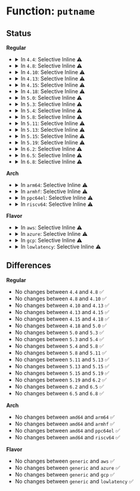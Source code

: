 # Function: <code>putname</code>

## Status
<b>Regular</b>
<ul>
<li>
<details>
<summary>In <code>4.4</code>: Selective Inline ⚠️</summary>

```c
void putname(struct filename *name);
```

**Collision:** Unique Global

**Inline:** Selective

**Transformation:** False

**Instances:**

```
In fs/namei.c (ffffffff8121bde0)
Location: fs/namei.c:244
Inline: True
Direct callers:
  - kernel/acct.c:SyS_acct
  - kernel/auditsc.c:__audit_free
  - kernel/auditsc.c:__audit_syscall_exit
  - kernel/bpf/inode.c:bpf_obj_pin_user
  - kernel/bpf/inode.c:bpf_obj_get_user
  - mm/swapfile.c:SyS_swapoff
  - mm/swapfile.c:SyS_swapon
  - fs/open.c:filp_open
  - fs/open.c:do_sys_open
  - fs/exec.c:open_exec
  - fs/exec.c:SyS_uselib
  - fs/namei.c:filename_parentat
  - fs/namei.c:filename_lookup
  - fs/namei.c:filename_mountpoint
  - fs/namei.c:filename_create
  - fs/namei.c:filename_create
  - fs/namei.c:do_rmdir
  - fs/namei.c:do_rmdir
  - fs/namei.c:do_unlinkat
  - fs/namei.c:do_unlinkat
  - fs/namei.c:kern_path_locked
  - fs/namei.c:kern_path_locked
  - fs/namei.c:do_file_open_root
  - fs/namei.c:SyS_symlink
  - fs/namei.c:SyS_renameat
  - fs/namei.c:SyS_renameat
  - fs/namei.c:SyS_renameat
  - fs/namei.c:SyS_renameat
  - fs/namei.c:SyS_renameat
  - fs/namei.c:SyS_rename
  - fs/namei.c:SyS_rename
  - fs/namei.c:SyS_rename
  - fs/namei.c:SyS_rename
  - fs/namei.c:SyS_rename
  - fs/filesystems.c:SyS_sysfs
  - fs/quota/quota.c:SyS_quotactl
  - ipc/mqueue.c:SyS_mq_open
  - ipc/mqueue.c:SyS_mq_unlink
```
**Symbols:**

```
ffffffff8121bde0-ffffffff8121be38: putname (STB_GLOBAL)
```
</details>
</li>
<li>
<details>
<summary>In <code>4.8</code>: Selective Inline ⚠️</summary>

```c
void putname(struct filename *name);
```

**Collision:** Unique Global

**Inline:** Selective

**Transformation:** False

**Instances:**

```
In fs/namei.c (ffffffff81243260)
Location: fs/namei.c:246
Inline: True
Direct callers:
  - kernel/acct.c:SyS_acct
  - kernel/auditsc.c:__audit_syscall_exit
  - kernel/auditsc.c:__audit_free
  - kernel/bpf/inode.c:bpf_obj_get_user
  - kernel/bpf/inode.c:bpf_obj_pin_user
  - mm/swapfile.c:SyS_swapon
  - mm/swapfile.c:SyS_swapoff
  - fs/open.c:do_sys_open
  - fs/open.c:filp_open
  - fs/exec.c:open_exec
  - fs/exec.c:SyS_uselib
  - fs/namei.c:SyS_rename
  - fs/namei.c:SyS_rename
  - fs/namei.c:SyS_rename
  - fs/namei.c:SyS_rename
  - fs/namei.c:SyS_rename
  - fs/namei.c:SyS_renameat
  - fs/namei.c:SyS_renameat
  - fs/namei.c:SyS_renameat
  - fs/namei.c:SyS_renameat
  - fs/namei.c:SyS_renameat
  - fs/namei.c:SyS_symlink
  - fs/namei.c:do_unlinkat
  - fs/namei.c:do_unlinkat
  - fs/namei.c:do_rmdir
  - fs/namei.c:do_rmdir
  - fs/namei.c:do_rmdir
  - fs/namei.c:do_rmdir
  - fs/namei.c:filename_create
  - fs/namei.c:do_file_open_root
  - fs/namei.c:filename_mountpoint
  - fs/namei.c:kern_path_locked
  - fs/namei.c:kern_path_locked
  - fs/namei.c:filename_parentat
  - fs/namei.c:filename_lookup
  - fs/filesystems.c:SyS_sysfs
  - fs/quota/quota.c:SyS_quotactl
  - ipc/mqueue.c:SyS_mq_unlink
  - ipc/mqueue.c:SyS_mq_open
```
**Symbols:**

```
ffffffff81243260-ffffffff812432b8: putname (STB_GLOBAL)
```
</details>
</li>
<li>
<details>
<summary>In <code>4.10</code>: Selective Inline ⚠️</summary>

```c
void putname(struct filename *name);
```

**Collision:** Unique Global

**Inline:** Selective

**Transformation:** False

**Instances:**

```
In fs/namei.c (ffffffff812561e0)
Location: fs/namei.c:246
Inline: True
Direct callers:
  - kernel/acct.c:SyS_acct
  - kernel/auditsc.c:__audit_syscall_exit
  - kernel/auditsc.c:__audit_free
  - kernel/bpf/inode.c:bpf_obj_get_user
  - kernel/bpf/inode.c:bpf_obj_pin_user
  - mm/swapfile.c:SyS_swapon
  - mm/swapfile.c:SyS_swapoff
  - fs/open.c:do_sys_open
  - fs/open.c:filp_open
  - fs/exec.c:open_exec
  - fs/exec.c:SyS_uselib
  - fs/namei.c:SyS_rename
  - fs/namei.c:SyS_rename
  - fs/namei.c:SyS_rename
  - fs/namei.c:SyS_rename
  - fs/namei.c:SyS_rename
  - fs/namei.c:SyS_renameat
  - fs/namei.c:SyS_renameat
  - fs/namei.c:SyS_renameat
  - fs/namei.c:SyS_renameat
  - fs/namei.c:SyS_renameat
  - fs/namei.c:SyS_symlink
  - fs/namei.c:do_unlinkat
  - fs/namei.c:do_unlinkat
  - fs/namei.c:do_rmdir
  - fs/namei.c:do_rmdir
  - fs/namei.c:do_rmdir
  - fs/namei.c:do_rmdir
  - fs/namei.c:filename_create
  - fs/namei.c:do_file_open_root
  - fs/namei.c:filename_mountpoint
  - fs/namei.c:kern_path_locked
  - fs/namei.c:kern_path_locked
  - fs/namei.c:filename_parentat
  - fs/namei.c:filename_lookup
  - fs/filesystems.c:SyS_sysfs
  - fs/quota/quota.c:SyS_quotactl
  - ipc/mqueue.c:SyS_mq_unlink
  - ipc/mqueue.c:SyS_mq_open
```
**Symbols:**

```
ffffffff812561e0-ffffffff81256238: putname (STB_GLOBAL)
```
</details>
</li>
<li>
<details>
<summary>In <code>4.13</code>: Selective Inline ⚠️</summary>

```c
void putname(struct filename *name);
```

**Collision:** Unique Global

**Inline:** Selective

**Transformation:** False

**Instances:**

```
In fs/namei.c (ffffffff81262380)
Location: fs/namei.c:246
Inline: True
Direct callers:
  - kernel/acct.c:SyS_acct
  - kernel/auditsc.c:__audit_syscall_exit
  - kernel/auditsc.c:__audit_free
  - kernel/bpf/inode.c:bpf_obj_get_user
  - kernel/bpf/inode.c:bpf_obj_pin_user
  - mm/swapfile.c:SyS_swapon
  - mm/swapfile.c:SyS_swapoff
  - fs/open.c:do_sys_open
  - fs/open.c:filp_open
  - fs/exec.c:open_exec
  - fs/exec.c:SyS_uselib
  - fs/namei.c:SyS_rename
  - fs/namei.c:SyS_rename
  - fs/namei.c:SyS_rename
  - fs/namei.c:SyS_rename
  - fs/namei.c:SyS_rename
  - fs/namei.c:SyS_renameat
  - fs/namei.c:SyS_renameat
  - fs/namei.c:SyS_renameat
  - fs/namei.c:SyS_renameat
  - fs/namei.c:SyS_renameat
  - fs/namei.c:SyS_symlink
  - fs/namei.c:do_unlinkat
  - fs/namei.c:do_unlinkat
  - fs/namei.c:do_rmdir
  - fs/namei.c:do_rmdir
  - fs/namei.c:filename_create
  - fs/namei.c:do_file_open_root
  - fs/namei.c:filename_mountpoint
  - fs/namei.c:kern_path_locked
  - fs/namei.c:kern_path_locked
  - fs/namei.c:filename_parentat
  - fs/namei.c:filename_lookup
  - fs/filesystems.c:SyS_sysfs
  - fs/quota/quota.c:SyS_quotactl
  - ipc/mqueue.c:SyS_mq_unlink
  - ipc/mqueue.c:do_mq_open
```
**Symbols:**

```
ffffffff81262380-ffffffff812623d0: putname (STB_GLOBAL)
```
</details>
</li>
<li>
<details>
<summary>In <code>4.15</code>: Selective Inline ⚠️</summary>

```c
void putname(struct filename *name);
```

**Collision:** Unique Global

**Inline:** Selective

**Transformation:** False

**Instances:**

```
In fs/namei.c (ffffffff81284bc0)
Location: fs/namei.c:247
Inline: True
Direct callers:
  - kernel/acct.c:SyS_acct
  - kernel/auditsc.c:__audit_syscall_exit
  - kernel/auditsc.c:__audit_free
  - kernel/bpf/inode.c:bpf_obj_get_user
  - kernel/bpf/inode.c:bpf_obj_pin_user
  - mm/swapfile.c:SYSC_swapon
  - mm/swapfile.c:SYSC_swapoff
  - fs/open.c:do_sys_open
  - fs/open.c:filp_open
  - fs/exec.c:open_exec
  - fs/exec.c:SyS_uselib
  - fs/namei.c:SyS_rename
  - fs/namei.c:SyS_rename
  - fs/namei.c:SyS_rename
  - fs/namei.c:SyS_rename
  - fs/namei.c:SyS_rename
  - fs/namei.c:SyS_renameat
  - fs/namei.c:SyS_renameat
  - fs/namei.c:SyS_renameat
  - fs/namei.c:SyS_renameat
  - fs/namei.c:SyS_renameat
  - fs/namei.c:SyS_symlink
  - fs/namei.c:do_unlinkat
  - fs/namei.c:do_rmdir
  - fs/namei.c:do_rmdir
  - fs/namei.c:filename_create
  - fs/namei.c:do_file_open_root
  - fs/namei.c:filename_mountpoint
  - fs/namei.c:kern_path_locked
  - fs/namei.c:kern_path_locked
  - fs/namei.c:filename_parentat
  - fs/namei.c:filename_lookup
  - fs/filesystems.c:SyS_sysfs
  - fs/quota/quota.c:SyS_quotactl
  - ipc/mqueue.c:SyS_mq_unlink
  - ipc/mqueue.c:do_mq_open
```
**Symbols:**

```
ffffffff81284bc0-ffffffff81284c11: putname (STB_GLOBAL)
```
</details>
</li>
<li>
<details>
<summary>In <code>4.18</code>: Selective Inline ⚠️</summary>

```c
void putname(struct filename *name);
```

**Collision:** Unique Global

**Inline:** Selective

**Transformation:** False

**Instances:**

```
In fs/namei.c (ffffffff812abd30)
Location: fs/namei.c:250
Inline: True
Direct callers:
  - kernel/acct.c:__ia32_sys_acct
  - kernel/acct.c:__x64_sys_acct
  - kernel/auditsc.c:__audit_syscall_exit
  - kernel/auditsc.c:__audit_free
  - kernel/bpf/inode.c:bpf_obj_get_user
  - kernel/bpf/inode.c:bpf_obj_pin_user
  - mm/swapfile.c:__do_sys_swapon
  - mm/swapfile.c:__do_sys_swapoff
  - fs/open.c:do_sys_open
  - fs/open.c:filp_open
  - fs/exec.c:open_exec
  - fs/exec.c:__ia32_sys_uselib
  - fs/exec.c:__x64_sys_uselib
  - fs/namei.c:do_renameat2
  - fs/namei.c:do_renameat2
  - fs/namei.c:do_renameat2
  - fs/namei.c:do_renameat2
  - fs/namei.c:do_symlinkat
  - fs/namei.c:do_unlinkat
  - fs/namei.c:do_rmdir
  - fs/namei.c:do_rmdir
  - fs/namei.c:filename_create
  - fs/namei.c:do_file_open_root
  - fs/namei.c:kern_path_locked
  - fs/namei.c:kern_path_locked
  - fs/filesystems.c:fs_index
  - fs/quota/quota.c:kernel_quotactl
  - ipc/mqueue.c:__ia32_sys_mq_unlink
  - ipc/mqueue.c:__x64_sys_mq_unlink
  - ipc/mqueue.c:do_mq_open
```
**Symbols:**

```
ffffffff812abd30-ffffffff812abd7c: putname (STB_GLOBAL)
```
</details>
</li>
<li>
<details>
<summary>In <code>5.0</code>: Selective Inline ⚠️</summary>

```c
void putname(struct filename *name);
```

**Collision:** Unique Global

**Inline:** Selective

**Transformation:** False

**Instances:**

```
In fs/namei.c (ffffffff812c0e30)
Location: fs/namei.c:250
Inline: True
Direct callers:
  - kernel/acct.c:__ia32_sys_acct
  - kernel/acct.c:__x64_sys_acct
  - kernel/auditsc.c:__audit_syscall_exit
  - kernel/auditsc.c:__audit_free
  - kernel/bpf/inode.c:bpf_obj_get_user
  - kernel/bpf/inode.c:bpf_obj_pin_user
  - mm/swapfile.c:__do_sys_swapon
  - mm/swapfile.c:__do_sys_swapoff
  - fs/open.c:do_sys_open
  - fs/open.c:filp_open
  - fs/exec.c:open_exec
  - fs/exec.c:__ia32_sys_uselib
  - fs/exec.c:__x64_sys_uselib
  - fs/namei.c:do_renameat2
  - fs/namei.c:do_renameat2
  - fs/namei.c:do_renameat2
  - fs/namei.c:do_renameat2
  - fs/namei.c:do_symlinkat
  - fs/namei.c:do_unlinkat
  - fs/namei.c:do_rmdir
  - fs/namei.c:do_rmdir
  - fs/namei.c:filename_create
  - fs/namei.c:do_file_open_root
  - fs/namei.c:kern_path_locked
  - fs/namei.c:kern_path_locked
  - fs/filesystems.c:fs_index
  - fs/quota/quota.c:kernel_quotactl
  - ipc/mqueue.c:__ia32_sys_mq_unlink
  - ipc/mqueue.c:__x64_sys_mq_unlink
  - ipc/mqueue.c:do_mq_open
```
**Symbols:**

```
ffffffff812c0e30-ffffffff812c0e7c: putname (STB_GLOBAL)
```
</details>
</li>
<li>
<details>
<summary>In <code>5.3</code>: Selective Inline ⚠️</summary>

```c
void putname(struct filename *name);
```

**Collision:** Unique Global

**Inline:** Selective

**Transformation:** False

**Instances:**

```
In fs/namei.c (ffffffff812dd600)
Location: fs/namei.c:248
Inline: True
Direct callers:
  - kernel/acct.c:__ia32_sys_acct
  - kernel/acct.c:__x64_sys_acct
  - kernel/auditsc.c:__audit_syscall_exit
  - kernel/auditsc.c:__audit_free
  - kernel/bpf/inode.c:bpf_obj_get_user
  - kernel/bpf/inode.c:bpf_obj_pin_user
  - mm/swapfile.c:__do_sys_swapon
  - mm/swapfile.c:__do_sys_swapoff
  - fs/open.c:do_sys_open
  - fs/open.c:filp_open
  - fs/exec.c:open_exec
  - fs/exec.c:__ia32_sys_uselib
  - fs/exec.c:__x64_sys_uselib
  - fs/namei.c:do_renameat2
  - fs/namei.c:do_renameat2
  - fs/namei.c:do_renameat2
  - fs/namei.c:do_renameat2
  - fs/namei.c:do_symlinkat
  - fs/namei.c:do_unlinkat
  - fs/namei.c:do_rmdir
  - fs/namei.c:filename_create
  - fs/namei.c:do_file_open_root
  - fs/namei.c:filename_mountpoint
  - fs/namei.c:kern_path_locked
  - fs/namei.c:kern_path_locked
  - fs/namei.c:filename_lookup
  - fs/filesystems.c:fs_index
  - fs/fs_parser.c:fs_lookup_param
  - fs/fsopen.c:__ia32_sys_fsconfig
  - fs/fsopen.c:__x64_sys_fsconfig
  - fs/quota/quota.c:kernel_quotactl
  - ipc/mqueue.c:__ia32_sys_mq_unlink
  - ipc/mqueue.c:__x64_sys_mq_unlink
  - ipc/mqueue.c:do_mq_open
  - ipc/mqueue.c:do_mq_open
```
**Symbols:**

```
ffffffff812dd600-ffffffff812dd650: putname (STB_GLOBAL)
```
</details>
</li>
<li>
<details>
<summary>In <code>5.4</code>: Selective Inline ⚠️</summary>

```c
void putname(struct filename *name);
```

**Collision:** Unique Global

**Inline:** Selective

**Transformation:** False

**Instances:**

```
In fs/namei.c (ffffffff812ef130)
Location: fs/namei.c:248
Inline: True
Direct callers:
  - kernel/acct.c:__ia32_sys_acct
  - kernel/acct.c:__x64_sys_acct
  - kernel/auditsc.c:__audit_syscall_exit
  - kernel/auditsc.c:__audit_free
  - kernel/bpf/inode.c:bpf_obj_get_user
  - kernel/bpf/inode.c:bpf_obj_pin_user
  - mm/swapfile.c:__do_sys_swapon
  - mm/swapfile.c:__do_sys_swapoff
  - fs/open.c:do_sys_open
  - fs/open.c:filp_open
  - fs/exec.c:open_exec
  - fs/exec.c:__ia32_sys_uselib
  - fs/exec.c:__x64_sys_uselib
  - fs/namei.c:do_renameat2
  - fs/namei.c:do_renameat2
  - fs/namei.c:do_renameat2
  - fs/namei.c:do_renameat2
  - fs/namei.c:do_symlinkat
  - fs/namei.c:do_unlinkat
  - fs/namei.c:do_rmdir
  - fs/namei.c:filename_create
  - fs/namei.c:do_file_open_root
  - fs/namei.c:filename_mountpoint
  - fs/namei.c:kern_path_locked
  - fs/namei.c:kern_path_locked
  - fs/namei.c:filename_lookup
  - fs/filesystems.c:fs_index
  - fs/fs_parser.c:fs_lookup_param
  - fs/fsopen.c:__ia32_sys_fsconfig
  - fs/fsopen.c:__x64_sys_fsconfig
  - fs/quota/quota.c:kernel_quotactl
  - ipc/mqueue.c:__ia32_sys_mq_unlink
  - ipc/mqueue.c:__x64_sys_mq_unlink
  - ipc/mqueue.c:do_mq_open
  - ipc/mqueue.c:do_mq_open
```
**Symbols:**

```
ffffffff812ef130-ffffffff812ef180: putname (STB_GLOBAL)
```
</details>
</li>
<li>
<details>
<summary>In <code>5.8</code>: Selective Inline ⚠️</summary>

```c
void putname(struct filename *name);
```

**Collision:** Unique Global

**Inline:** Selective

**Transformation:** False

**Instances:**

```
In fs/namei.c (ffffffff813270e0)
Location: fs/namei.c:248
Inline: True
Direct callers:
  - kernel/acct.c:__ia32_sys_acct
  - kernel/acct.c:__x64_sys_acct
  - kernel/auditsc.c:__audit_syscall_exit
  - kernel/auditsc.c:__audit_free
  - mm/swapfile.c:__do_sys_swapon
  - mm/swapfile.c:__do_sys_swapoff
  - fs/open.c:do_sys_openat2
  - fs/open.c:filp_open
  - fs/exec.c:__do_execve_file
  - fs/exec.c:__do_execve_file
  - fs/exec.c:open_exec
  - fs/exec.c:__do_sys_uselib
  - fs/namei.c:do_renameat2
  - fs/namei.c:do_renameat2
  - fs/namei.c:do_renameat2
  - fs/namei.c:do_renameat2
  - fs/namei.c:do_symlinkat
  - fs/namei.c:do_unlinkat
  - fs/namei.c:do_rmdir
  - fs/namei.c:filename_create
  - fs/namei.c:do_file_open_root
  - fs/namei.c:kern_path_locked
  - fs/namei.c:kern_path_locked
  - fs/namei.c:filename_parentat
  - fs/namei.c:filename_lookup
  - fs/filesystems.c:fs_index
  - fs/fs_parser.c:fs_lookup_param
  - fs/fsopen.c:__do_sys_fsconfig
  - fs/io_uring.c:io_cleanup_req
  - fs/io_uring.c:io_openat2
  - fs/io_uring.c:io_openat2
  - fs/io_uring.c:io_openat2
  - fs/quota/quota.c:kernel_quotactl
  - ipc/mqueue.c:__do_sys_mq_unlink
  - ipc/mqueue.c:do_mq_open
  - ipc/mqueue.c:do_mq_open
```
**Symbols:**

```
ffffffff813270e0-ffffffff81327134: putname (STB_GLOBAL)
```
</details>
</li>
<li>
<details>
<summary>In <code>5.11</code>: Selective Inline ⚠️</summary>

```c
void putname(struct filename *name);
```

**Collision:** Unique Global

**Inline:** Selective

**Transformation:** False

**Instances:**

```
In fs/namei.c (ffffffff813324f0)
Location: fs/namei.c:248
Inline: True
Direct callers:
  - kernel/acct.c:__ia32_sys_acct
  - kernel/acct.c:__x64_sys_acct
  - kernel/auditsc.c:__audit_syscall_exit
  - kernel/auditsc.c:__audit_free
  - mm/swapfile.c:__do_sys_swapon
  - mm/swapfile.c:__do_sys_swapoff
  - fs/open.c:do_sys_openat2
  - fs/open.c:filp_open
  - fs/exec.c:kernel_execve
  - fs/exec.c:do_execveat_common
  - fs/exec.c:open_exec
  - fs/exec.c:__do_sys_uselib
  - fs/namei.c:do_renameat2
  - fs/namei.c:do_renameat2
  - fs/namei.c:do_symlinkat
  - fs/namei.c:do_unlinkat
  - fs/namei.c:do_rmdir
  - fs/namei.c:filename_create
  - fs/namei.c:do_file_open_root
  - fs/namei.c:kern_path_locked
  - fs/namei.c:kern_path_locked
  - fs/namei.c:filename_parentat
  - fs/namei.c:filename_lookup
  - fs/filesystems.c:fs_index
  - fs/fs_parser.c:fs_lookup_param
  - fs/fsopen.c:__do_sys_fsconfig
  - fs/io_uring.c:__io_clean_op
  - fs/io_uring.c:__io_clean_op
  - fs/io_uring.c:__io_clean_op
  - fs/io_uring.c:io_req_prep
  - fs/io_uring.c:io_openat2
  - fs/io_uring.c:io_openat2
  - fs/io_uring.c:io_openat2
  - fs/io_uring.c:io_openat2
  - fs/quota/quota.c:quotactl_block
  - ipc/mqueue.c:__do_sys_mq_unlink
  - ipc/mqueue.c:do_mq_open
  - ipc/mqueue.c:do_mq_open
```
**Symbols:**

```
ffffffff813324f0-ffffffff81332544: putname (STB_GLOBAL)
```
</details>
</li>
<li>
<details>
<summary>In <code>5.13</code>: Selective Inline ⚠️</summary>

```c
void putname(struct filename *name);
```

**Collision:** Unique Global

**Inline:** Selective

**Transformation:** False

**Instances:**

```
In fs/namei.c (ffffffff81338540)
Location: fs/namei.c:248
Inline: True
Direct callers:
  - kernel/acct.c:__ia32_sys_acct
  - kernel/acct.c:__x64_sys_acct
  - kernel/auditsc.c:__audit_syscall_exit
  - kernel/auditsc.c:__audit_free
  - mm/swapfile.c:__do_sys_swapon
  - mm/swapfile.c:__do_sys_swapoff
  - mm/huge_memory.c:split_huge_pages_in_file
  - fs/open.c:do_sys_openat2
  - fs/open.c:filp_open
  - fs/exec.c:kernel_execve
  - fs/exec.c:open_exec
  - fs/exec.c:__do_sys_uselib
  - fs/namei.c:do_renameat2
  - fs/namei.c:do_renameat2
  - fs/namei.c:do_symlinkat
  - fs/namei.c:do_unlinkat
  - fs/namei.c:do_rmdir
  - fs/namei.c:filename_create
  - fs/namei.c:do_file_open_root
  - fs/namei.c:kern_path_locked
  - fs/namei.c:kern_path_locked
  - fs/namei.c:filename_parentat
  - fs/namei.c:filename_lookup
  - fs/filesystems.c:fs_index
  - fs/fs_parser.c:fs_lookup_param
  - fs/fsopen.c:__do_sys_fsconfig
  - fs/io_uring.c:io_clean_op
  - fs/io_uring.c:io_clean_op
  - fs/io_uring.c:io_clean_op
  - fs/io_uring.c:io_req_prep
  - fs/io_uring.c:io_openat2
  - fs/io_uring.c:io_openat2
  - fs/io_uring.c:io_openat2
  - fs/quota/quota.c:quotactl_block
  - ipc/mqueue.c:__do_sys_mq_unlink
  - ipc/mqueue.c:do_mq_open
  - ipc/mqueue.c:do_mq_open
```
**Symbols:**

```
ffffffff81338540-ffffffff81338594: putname (STB_GLOBAL)
```
</details>
</li>
<li>
<details>
<summary>In <code>5.15</code>: Selective Inline ⚠️</summary>

```c
void putname(struct filename *name);
```

**Collision:** Unique Global

**Inline:** Selective

**Transformation:** False

**Instances:**

```
In fs/namei.c (ffffffff81386230)
Location: fs/namei.c:256
Inline: True
Direct callers:
  - kernel/acct.c:__ia32_sys_acct
  - kernel/acct.c:__x64_sys_acct
  - kernel/auditsc.c:__audit_syscall_exit
  - kernel/auditsc.c:__audit_free
  - mm/swapfile.c:__do_sys_swapon
  - mm/swapfile.c:__do_sys_swapoff
  - mm/huge_memory.c:split_huge_pages_in_file
  - fs/open.c:do_sys_openat2
  - fs/open.c:filp_open
  - fs/exec.c:kernel_execve
  - fs/exec.c:open_exec
  - fs/exec.c:__do_sys_uselib
  - fs/namei.c:do_renameat2
  - fs/namei.c:do_renameat2
  - fs/namei.c:do_linkat
  - fs/namei.c:do_linkat
  - fs/namei.c:do_symlinkat
  - fs/namei.c:do_symlinkat
  - fs/namei.c:do_unlinkat
  - fs/namei.c:do_rmdir
  - fs/namei.c:do_mkdirat
  - fs/namei.c:do_mknodat
  - fs/namei.c:user_path_create
  - fs/namei.c:kern_path_create
  - fs/namei.c:do_file_open_root
  - fs/namei.c:user_path_at_empty
  - fs/namei.c:vfs_path_lookup
  - fs/namei.c:kern_path
  - fs/namei.c:kern_path_locked
  - fs/filesystems.c:fs_index
  - fs/fs_parser.c:fs_lookup_param
  - fs/fsopen.c:__do_sys_fsconfig
  - fs/io_uring.c:io_clean_op
  - fs/io_uring.c:io_clean_op
  - fs/io_uring.c:io_clean_op
  - fs/io_uring.c:io_req_prep
  - fs/io_uring.c:io_openat2
  - fs/io_uring.c:io_openat2
  - fs/io_uring.c:io_openat2
  - fs/quota/quota.c:quotactl_block
  - ipc/mqueue.c:__do_sys_mq_unlink
  - ipc/mqueue.c:do_mq_open
  - ipc/mqueue.c:do_mq_open
```
**Symbols:**

```
ffffffff81386230-ffffffff8138628e: putname (STB_GLOBAL)
```
</details>
</li>
<li>
<details>
<summary>In <code>5.19</code>: Selective Inline ⚠️</summary>

```c
void putname(struct filename *name);
```

**Collision:** Unique Global

**Inline:** Selective

**Transformation:** False

**Instances:**

```
In fs/namei.c (ffffffff81406e30)
Location: fs/namei.c:257
Inline: True
Direct callers:
  - kernel/acct.c:__ia32_sys_acct
  - kernel/acct.c:__x64_sys_acct
  - kernel/auditsc.c:audit_reset_context
  - mm/swapfile.c:__do_sys_swapon
  - mm/swapfile.c:__do_sys_swapon
  - mm/swapfile.c:__do_sys_swapon
  - mm/swapfile.c:__do_sys_swapoff
  - mm/huge_memory.c:split_huge_pages_in_file
  - fs/open.c:do_sys_openat2
  - fs/open.c:filp_open
  - fs/stat.c:__ia32_sys_statx
  - fs/stat.c:__x64_sys_statx
  - fs/stat.c:vfs_fstatat
  - fs/exec.c:kernel_execve
  - fs/exec.c:open_exec
  - fs/exec.c:__do_sys_uselib
  - fs/namei.c:do_renameat2
  - fs/namei.c:do_renameat2
  - fs/namei.c:do_linkat
  - fs/namei.c:do_linkat
  - fs/namei.c:do_symlinkat
  - fs/namei.c:do_symlinkat
  - fs/namei.c:do_unlinkat
  - fs/namei.c:do_rmdir
  - fs/namei.c:do_mkdirat
  - fs/namei.c:do_mknodat
  - fs/namei.c:user_path_create
  - fs/namei.c:kern_path_create
  - fs/namei.c:do_file_open_root
  - fs/namei.c:user_path_at_empty
  - fs/namei.c:vfs_path_lookup
  - fs/namei.c:kern_path
  - fs/namei.c:kern_path_locked
  - fs/filesystems.c:fs_index
  - fs/fs_parser.c:fs_lookup_param
  - fs/fsopen.c:__do_sys_fsconfig
  - fs/quota/quota.c:quotactl_block
  - ipc/mqueue.c:__do_sys_mq_unlink
  - ipc/mqueue.c:do_mq_open
  - ipc/mqueue.c:do_mq_open
  - io_uring/io_uring.c:io_clean_op
  - io_uring/io_uring.c:io_clean_op
  - io_uring/io_uring.c:io_clean_op
  - io_uring/io_uring.c:io_clean_op
  - io_uring/io_uring.c:io_openat2
  - io_uring/io_uring.c:io_openat2
  - io_uring/io_uring.c:io_openat2
  - io_uring/io_uring.c:io_linkat_prep
  - io_uring/io_uring.c:io_symlinkat_prep
  - io_uring/io_uring.c:io_setxattr
  - io_uring/io_uring.c:io_fsetxattr
  - io_uring/io_uring.c:io_getxattr
  - io_uring/io_uring.c:io_fgetxattr
  - io_uring/io_uring.c:io_renameat_prep
```
**Symbols:**

```
ffffffff81406e30-ffffffff81406eaa: putname (STB_GLOBAL)
```
</details>
</li>
<li>
<details>
<summary>In <code>6.2</code>: Selective Inline ⚠️</summary>

```c
void putname(struct filename *name);
```

**Collision:** Unique Global

**Inline:** Selective

**Transformation:** False

**Instances:**

```
In fs/namei.c (ffffffff814911a0)
Location: fs/namei.c:257
Inline: True
Direct callers:
  - kernel/acct.c:__ia32_sys_acct
  - kernel/acct.c:__x64_sys_acct
  - kernel/auditsc.c:audit_reset_context
  - mm/swapfile.c:__do_sys_swapon
  - mm/swapfile.c:__do_sys_swapon
  - mm/swapfile.c:__do_sys_swapon
  - mm/swapfile.c:__do_sys_swapoff
  - mm/huge_memory.c:split_huge_pages_in_file
  - fs/open.c:do_sys_openat2
  - fs/open.c:filp_open
  - fs/stat.c:__ia32_sys_statx
  - fs/stat.c:__x64_sys_statx
  - fs/stat.c:vfs_fstatat
  - fs/exec.c:kernel_execve
  - fs/exec.c:open_exec
  - fs/exec.c:__do_sys_uselib
  - fs/namei.c:do_renameat2
  - fs/namei.c:do_renameat2
  - fs/namei.c:do_linkat
  - fs/namei.c:do_linkat
  - fs/namei.c:do_symlinkat
  - fs/namei.c:do_symlinkat
  - fs/namei.c:do_unlinkat
  - fs/namei.c:do_rmdir
  - fs/namei.c:do_mkdirat
  - fs/namei.c:do_mknodat
  - fs/namei.c:user_path_create
  - fs/namei.c:kern_path_create
  - fs/namei.c:do_file_open_root
  - fs/namei.c:user_path_at_empty
  - fs/namei.c:vfs_path_lookup
  - fs/namei.c:kern_path
  - fs/namei.c:kern_path_locked
  - fs/filesystems.c:fs_index
  - fs/fs_parser.c:fs_lookup_param
  - fs/fsopen.c:__do_sys_fsconfig
  - fs/quota/quota.c:quotactl_block
  - ipc/mqueue.c:__do_sys_mq_unlink
  - ipc/mqueue.c:do_mq_open
  - ipc/mqueue.c:do_mq_open
  - io_uring/xattr.c:io_setxattr
  - io_uring/xattr.c:io_fsetxattr
  - io_uring/xattr.c:io_getxattr
  - io_uring/xattr.c:io_fgetxattr
  - io_uring/fs.c:io_link_cleanup
  - io_uring/fs.c:io_link_cleanup
  - io_uring/fs.c:io_linkat_prep
  - io_uring/fs.c:io_symlinkat_prep
  - io_uring/fs.c:io_mkdirat_cleanup
  - io_uring/fs.c:io_unlinkat_cleanup
  - io_uring/fs.c:io_renameat_cleanup
  - io_uring/fs.c:io_renameat_cleanup
  - io_uring/fs.c:io_renameat_prep
  - io_uring/openclose.c:io_open_cleanup
  - io_uring/openclose.c:io_openat2
  - io_uring/openclose.c:io_openat2
  - io_uring/openclose.c:io_openat2
  - io_uring/statx.c:io_statx_cleanup
```
**Symbols:**

```
ffffffff814911a0-ffffffff8149121a: putname (STB_GLOBAL)
```
</details>
</li>
<li>
<details>
<summary>In <code>6.5</code>: Selective Inline ⚠️</summary>

```c
void putname(struct filename *name);
```

**Collision:** Unique Global

**Inline:** Selective

**Transformation:** False

**Instances:**

```
In fs/namei.c (ffffffff814bf110)
Location: fs/namei.c:259
Inline: True
Direct callers:
  - kernel/acct.c:__ia32_sys_acct
  - kernel/acct.c:__x64_sys_acct
  - kernel/auditsc.c:audit_reset_context
  - mm/swapfile.c:__do_sys_swapon
  - mm/swapfile.c:__do_sys_swapon
  - mm/swapfile.c:__do_sys_swapon
  - mm/swapfile.c:__do_sys_swapoff
  - mm/huge_memory.c:split_huge_pages_in_file
  - fs/open.c:do_sys_openat2
  - fs/open.c:filp_open
  - fs/stat.c:__ia32_sys_statx
  - fs/stat.c:__x64_sys_statx
  - fs/stat.c:vfs_fstatat
  - fs/exec.c:kernel_execve
  - fs/exec.c:open_exec
  - fs/exec.c:__ia32_sys_uselib
  - fs/exec.c:__x64_sys_uselib
  - fs/namei.c:do_renameat2
  - fs/namei.c:do_renameat2
  - fs/namei.c:do_linkat
  - fs/namei.c:do_linkat
  - fs/namei.c:do_symlinkat
  - fs/namei.c:do_symlinkat
  - fs/namei.c:do_unlinkat
  - fs/namei.c:do_rmdir
  - fs/namei.c:do_mkdirat
  - fs/namei.c:do_mknodat
  - fs/namei.c:user_path_create
  - fs/namei.c:kern_path_create
  - fs/namei.c:do_file_open_root
  - fs/namei.c:user_path_at_empty
  - fs/namei.c:vfs_path_lookup
  - fs/namei.c:kern_path
  - fs/namei.c:kern_path_locked
  - fs/filesystems.c:fs_index
  - fs/fs_parser.c:fs_lookup_param
  - fs/fsopen.c:__do_sys_fsconfig
  - fs/quota/quota.c:quotactl_block
  - ipc/mqueue.c:__do_sys_mq_unlink
  - ipc/mqueue.c:do_mq_open
  - ipc/mqueue.c:do_mq_open
  - io_uring/xattr.c:io_setxattr
  - io_uring/xattr.c:io_fsetxattr
  - io_uring/xattr.c:io_getxattr
  - io_uring/xattr.c:io_fgetxattr
  - io_uring/fs.c:io_link_cleanup
  - io_uring/fs.c:io_link_cleanup
  - io_uring/fs.c:io_linkat_prep
  - io_uring/fs.c:io_symlinkat_prep
  - io_uring/fs.c:io_mkdirat_cleanup
  - io_uring/fs.c:io_unlinkat_cleanup
  - io_uring/fs.c:io_renameat_cleanup
  - io_uring/fs.c:io_renameat_cleanup
  - io_uring/fs.c:io_renameat_prep
  - io_uring/openclose.c:io_open_cleanup
  - io_uring/openclose.c:io_openat2
  - io_uring/openclose.c:io_openat2
  - io_uring/openclose.c:io_openat2
  - io_uring/openclose.c:io_openat2
  - io_uring/statx.c:io_statx_cleanup
```
**Symbols:**

```
ffffffff814bf110-ffffffff814bf18a: putname (STB_GLOBAL)
```
</details>
</li>
<li>
<details>
<summary>In <code>6.8</code>: Selective Inline ⚠️</summary>

```c
void putname(struct filename *name);
```

**Collision:** Unique Global

**Inline:** Selective

**Transformation:** False

**Instances:**

```
In fs/namei.c (ffffffff814f1980)
Location: fs/namei.c:259
Inline: True
Direct callers:
  - kernel/acct.c:__ia32_sys_acct
  - kernel/acct.c:__x64_sys_acct
  - kernel/auditsc.c:audit_reset_context
  - mm/swapfile.c:__do_sys_swapon
  - mm/swapfile.c:__do_sys_swapon
  - mm/swapfile.c:__do_sys_swapon
  - mm/swapfile.c:__do_sys_swapoff
  - mm/huge_memory.c:split_huge_pages_in_file
  - fs/open.c:do_sys_openat2
  - fs/open.c:filp_open
  - fs/stat.c:__do_compat_sys_newlstat
  - fs/stat.c:__do_compat_sys_newstat
  - fs/stat.c:__ia32_sys_statx
  - fs/stat.c:__x64_sys_statx
  - fs/stat.c:__do_sys_newlstat
  - fs/stat.c:__do_sys_newstat
  - fs/stat.c:__do_sys_lstat
  - fs/stat.c:__do_sys_stat
  - fs/exec.c:kernel_execve
  - fs/exec.c:open_exec
  - fs/exec.c:__ia32_sys_uselib
  - fs/exec.c:__x64_sys_uselib
  - fs/namei.c:do_renameat2
  - fs/namei.c:do_renameat2
  - fs/namei.c:do_linkat
  - fs/namei.c:do_linkat
  - fs/namei.c:do_symlinkat
  - fs/namei.c:do_symlinkat
  - fs/namei.c:do_unlinkat
  - fs/namei.c:do_rmdir
  - fs/namei.c:do_mkdirat
  - fs/namei.c:do_mknodat
  - fs/namei.c:user_path_create
  - fs/namei.c:kern_path_create
  - fs/namei.c:do_file_open_root
  - fs/namei.c:user_path_at_empty
  - fs/namei.c:vfs_path_lookup
  - fs/namei.c:kern_path
  - fs/namei.c:user_path_locked_at
  - fs/namei.c:kern_path_locked
  - fs/filesystems.c:fs_index
  - fs/fs_parser.c:fs_lookup_param
  - fs/fsopen.c:__do_sys_fsconfig
  - fs/quota/quota.c:quotactl_block
  - ipc/mqueue.c:__do_sys_mq_unlink
  - ipc/mqueue.c:do_mq_open
  - ipc/mqueue.c:do_mq_open
  - io_uring/xattr.c:io_setxattr
  - io_uring/xattr.c:io_fsetxattr
  - io_uring/xattr.c:io_getxattr
  - io_uring/xattr.c:io_fgetxattr
  - io_uring/fs.c:io_link_cleanup
  - io_uring/fs.c:io_link_cleanup
  - io_uring/fs.c:io_linkat_prep
  - io_uring/fs.c:io_symlinkat_prep
  - io_uring/fs.c:io_mkdirat_cleanup
  - io_uring/fs.c:io_unlinkat_cleanup
  - io_uring/fs.c:io_renameat_cleanup
  - io_uring/fs.c:io_renameat_cleanup
  - io_uring/fs.c:io_renameat_prep
  - io_uring/openclose.c:io_open_cleanup
  - io_uring/openclose.c:io_openat2
  - io_uring/openclose.c:io_openat2
  - io_uring/openclose.c:io_openat2
  - io_uring/openclose.c:io_openat2
  - io_uring/statx.c:io_statx_cleanup
```
**Symbols:**

```
ffffffff814f1980-ffffffff814f19fa: putname (STB_GLOBAL)
```
</details>
</li>
</ul>
<b>Arch</b>
<ul>
<li>
<details>
<summary>In <code>arm64</code>: Selective Inline ⚠️</summary>

```c
void putname(struct filename *name);
```

**Collision:** Unique Global

**Inline:** Selective

**Transformation:** False

**Instances:**

```
In fs/namei.c (ffff8000103988c0)
Location: fs/namei.c:248
Inline: True
Direct callers:
  - kernel/acct.c:__arm64_sys_acct
  - kernel/auditsc.c:__audit_syscall_exit
  - kernel/auditsc.c:__audit_free
  - kernel/bpf/inode.c:bpf_obj_get_user
  - kernel/bpf/inode.c:bpf_obj_pin_user
  - mm/swapfile.c:__do_sys_swapon
  - mm/swapfile.c:__do_sys_swapoff
  - fs/open.c:do_sys_open
  - fs/open.c:filp_open
  - fs/exec.c:open_exec
  - fs/exec.c:__arm64_sys_uselib
  - fs/namei.c:do_renameat2
  - fs/namei.c:do_renameat2
  - fs/namei.c:do_renameat2
  - fs/namei.c:do_renameat2
  - fs/namei.c:do_symlinkat
  - fs/namei.c:do_unlinkat
  - fs/namei.c:do_rmdir
  - fs/namei.c:filename_create
  - fs/namei.c:do_file_open_root
  - fs/namei.c:filename_mountpoint
  - fs/namei.c:kern_path_locked
  - fs/namei.c:kern_path_locked
  - fs/namei.c:filename_lookup
  - fs/filesystems.c:__arm64_sys_sysfs
  - fs/fs_parser.c:fs_lookup_param
  - fs/fsopen.c:__arm64_sys_fsconfig
  - fs/quota/quota.c:kernel_quotactl
  - ipc/mqueue.c:__arm64_sys_mq_unlink
  - ipc/mqueue.c:do_mq_open
  - ipc/mqueue.c:do_mq_open
```
**Symbols:**

```
ffff8000103988c0-ffff800010398938: putname (STB_GLOBAL)
```
</details>
</li>
<li>
<details>
<summary>In <code>armhf</code>: Selective Inline ⚠️</summary>

```c
void putname(struct filename *name);
```

**Collision:** Unique Global

**Inline:** Selective

**Transformation:** False

**Instances:**

```
In fs/namei.c (c057ef94)
Location: fs/namei.c:248
Inline: True
Direct callers:
  - kernel/acct.c:__se_sys_acct
  - kernel/auditsc.c:__audit_syscall_exit
  - kernel/auditsc.c:__audit_free
  - kernel/bpf/inode.c:bpf_obj_get_user
  - kernel/bpf/inode.c:bpf_obj_pin_user
  - mm/swapfile.c:__do_sys_swapon
  - mm/swapfile.c:__do_sys_swapon
  - mm/swapfile.c:__do_sys_swapoff
  - fs/open.c:do_sys_open
  - fs/open.c:filp_open
  - fs/exec.c:__do_execve_file
  - fs/exec.c:__do_execve_file
  - fs/exec.c:open_exec
  - fs/exec.c:__se_sys_uselib
  - fs/namei.c:do_renameat2
  - fs/namei.c:do_renameat2
  - fs/namei.c:do_renameat2
  - fs/namei.c:do_renameat2
  - fs/namei.c:do_symlinkat
  - fs/namei.c:do_unlinkat
  - fs/namei.c:do_rmdir
  - fs/namei.c:filename_create
  - fs/namei.c:do_file_open_root
  - fs/namei.c:filename_mountpoint
  - fs/namei.c:kern_path_locked
  - fs/namei.c:filename_parentat
  - fs/namei.c:filename_lookup
  - fs/filesystems.c:__se_sys_sysfs
  - fs/fs_parser.c:fs_lookup_param
  - fs/fsopen.c:__se_sys_fsconfig
  - fs/quota/quota.c:kernel_quotactl
  - ipc/mqueue.c:__se_sys_mq_unlink
  - ipc/mqueue.c:__se_sys_mq_open
```
**Symbols:**

```
c057ef94-c057f004: putname (STB_GLOBAL)
```
</details>
</li>
<li>
<details>
<summary>In <code>ppc64el</code>: Selective Inline ⚠️</summary>

```c
void putname(struct filename *name);
```

**Collision:** Unique Global

**Inline:** Selective

**Transformation:** False

**Instances:**

```
In fs/namei.c (c000000000492d00)
Location: fs/namei.c:248
Inline: True
Direct callers:
  - kernel/acct.c:__se_sys_acct
  - kernel/auditsc.c:__audit_syscall_exit
  - kernel/auditsc.c:__audit_free
  - kernel/bpf/inode.c:bpf_obj_get_user
  - kernel/bpf/inode.c:bpf_obj_pin_user
  - mm/swapfile.c:__do_sys_swapon
  - mm/swapfile.c:__do_sys_swapoff
  - fs/open.c:do_sys_open
  - fs/open.c:filp_open
  - fs/exec.c:open_exec
  - fs/exec.c:__se_sys_uselib
  - fs/namei.c:do_renameat2
  - fs/namei.c:do_renameat2
  - fs/namei.c:do_renameat2
  - fs/namei.c:do_renameat2
  - fs/namei.c:do_symlinkat
  - fs/namei.c:do_unlinkat
  - fs/namei.c:do_rmdir
  - fs/namei.c:filename_create
  - fs/namei.c:filename_create
  - fs/namei.c:do_file_open_root
  - fs/namei.c:filename_mountpoint
  - fs/namei.c:kern_path_locked
  - fs/namei.c:filename_lookup
  - fs/filesystems.c:__se_sys_sysfs
  - fs/fs_parser.c:fs_lookup_param
  - fs/fsopen.c:__se_sys_fsconfig
  - fs/quota/quota.c:kernel_quotactl
  - ipc/mqueue.c:__se_sys_mq_unlink
  - ipc/mqueue.c:do_mq_open
  - ipc/mqueue.c:do_mq_open
```
**Symbols:**

```
c000000000492d00-c000000000492db0: putname (STB_GLOBAL)
```
</details>
</li>
<li>
<details>
<summary>In <code>riscv64</code>: Selective Inline ⚠️</summary>

```c
void putname(struct filename *name);
```

**Collision:** Unique Global

**Inline:** Selective

**Transformation:** False

**Instances:**

```
In fs/namei.c (ffffffe00026652c)
Location: fs/namei.c:248
Inline: True
Direct callers:
  - kernel/acct.c:__se_sys_acct
  - kernel/auditsc.c:__audit_syscall_exit
  - kernel/auditsc.c:__audit_free
  - kernel/bpf/inode.c:bpf_obj_get_user
  - kernel/bpf/inode.c:bpf_obj_pin_user
  - mm/swapfile.c:__do_sys_swapon
  - mm/swapfile.c:__do_sys_swapoff
  - fs/open.c:do_sys_open
  - fs/open.c:filp_open
  - fs/exec.c:__do_execve_file
  - fs/exec.c:__do_execve_file
  - fs/exec.c:open_exec
  - fs/exec.c:__se_sys_uselib
  - fs/namei.c:do_renameat2
  - fs/namei.c:do_renameat2
  - fs/namei.c:do_renameat2
  - fs/namei.c:do_renameat2
  - fs/namei.c:do_symlinkat
  - fs/namei.c:do_unlinkat
  - fs/namei.c:do_rmdir
  - fs/namei.c:filename_create
  - fs/namei.c:do_file_open_root
  - fs/namei.c:filename_mountpoint
  - fs/namei.c:kern_path_locked
  - fs/namei.c:kern_path_locked
  - fs/namei.c:filename_parentat
  - fs/namei.c:filename_lookup
  - fs/filesystems.c:__se_sys_sysfs
  - fs/filesystems.c:__se_sys_sysfs
  - fs/fs_parser.c:fs_lookup_param
  - fs/fsopen.c:__se_sys_fsconfig
  - fs/quota/quota.c:kernel_quotactl
  - ipc/mqueue.c:__se_sys_mq_unlink
  - ipc/mqueue.c:__se_sys_mq_open
```
**Symbols:**

```
ffffffe00026652c-ffffffe000266594: putname (STB_GLOBAL)
```
</details>
</li>
</ul>
<b>Flavor</b>
<ul>
<li>
<details>
<summary>In <code>aws</code>: Selective Inline ⚠️</summary>

```c
void putname(struct filename *name);
```

**Collision:** Unique Global

**Inline:** Selective

**Transformation:** False

**Instances:**

```
In fs/namei.c (ffffffff812e7710)
Location: fs/namei.c:248
Inline: True
Direct callers:
  - kernel/acct.c:__ia32_sys_acct
  - kernel/acct.c:__x64_sys_acct
  - kernel/auditsc.c:__audit_syscall_exit
  - kernel/auditsc.c:__audit_free
  - kernel/bpf/inode.c:bpf_obj_get_user
  - kernel/bpf/inode.c:bpf_obj_pin_user
  - mm/swapfile.c:__do_sys_swapon
  - mm/swapfile.c:__do_sys_swapoff
  - fs/open.c:do_sys_open
  - fs/open.c:filp_open
  - fs/exec.c:open_exec
  - fs/exec.c:__ia32_sys_uselib
  - fs/exec.c:__x64_sys_uselib
  - fs/namei.c:do_renameat2
  - fs/namei.c:do_renameat2
  - fs/namei.c:do_renameat2
  - fs/namei.c:do_renameat2
  - fs/namei.c:do_symlinkat
  - fs/namei.c:do_unlinkat
  - fs/namei.c:do_rmdir
  - fs/namei.c:filename_create
  - fs/namei.c:do_file_open_root
  - fs/namei.c:filename_mountpoint
  - fs/namei.c:kern_path_locked
  - fs/namei.c:kern_path_locked
  - fs/namei.c:filename_lookup
  - fs/filesystems.c:fs_index
  - fs/fs_parser.c:fs_lookup_param
  - fs/fsopen.c:__ia32_sys_fsconfig
  - fs/fsopen.c:__x64_sys_fsconfig
  - fs/quota/quota.c:kernel_quotactl
  - ipc/mqueue.c:__ia32_sys_mq_unlink
  - ipc/mqueue.c:__x64_sys_mq_unlink
  - ipc/mqueue.c:do_mq_open
  - ipc/mqueue.c:do_mq_open
```
**Symbols:**

```
ffffffff812e7710-ffffffff812e7760: putname (STB_GLOBAL)
```
</details>
</li>
<li>
<details>
<summary>In <code>azure</code>: Selective Inline ⚠️</summary>

```c
void putname(struct filename *name);
```

**Collision:** Unique Global

**Inline:** Selective

**Transformation:** False

**Instances:**

```
In fs/namei.c (ffffffff812d8350)
Location: fs/namei.c:248
Inline: True
Direct callers:
  - kernel/acct.c:__ia32_sys_acct
  - kernel/acct.c:__x64_sys_acct
  - kernel/auditsc.c:__audit_syscall_exit
  - kernel/auditsc.c:__audit_free
  - kernel/bpf/inode.c:bpf_obj_get_user
  - kernel/bpf/inode.c:bpf_obj_pin_user
  - mm/swapfile.c:__do_sys_swapon
  - mm/swapfile.c:__do_sys_swapoff
  - fs/open.c:do_sys_open
  - fs/open.c:filp_open
  - fs/exec.c:open_exec
  - fs/exec.c:__ia32_sys_uselib
  - fs/exec.c:__x64_sys_uselib
  - fs/namei.c:do_renameat2
  - fs/namei.c:do_renameat2
  - fs/namei.c:do_renameat2
  - fs/namei.c:do_renameat2
  - fs/namei.c:do_symlinkat
  - fs/namei.c:do_unlinkat
  - fs/namei.c:do_rmdir
  - fs/namei.c:filename_create
  - fs/namei.c:do_file_open_root
  - fs/namei.c:filename_mountpoint
  - fs/namei.c:kern_path_locked
  - fs/namei.c:kern_path_locked
  - fs/namei.c:filename_lookup
  - fs/filesystems.c:fs_index
  - fs/fs_parser.c:fs_lookup_param
  - fs/fsopen.c:__ia32_sys_fsconfig
  - fs/fsopen.c:__x64_sys_fsconfig
  - fs/quota/quota.c:kernel_quotactl
  - ipc/mqueue.c:__ia32_sys_mq_unlink
  - ipc/mqueue.c:__x64_sys_mq_unlink
  - ipc/mqueue.c:do_mq_open
  - ipc/mqueue.c:do_mq_open
```
**Symbols:**

```
ffffffff812d8350-ffffffff812d83a0: putname (STB_GLOBAL)
```
</details>
</li>
<li>
<details>
<summary>In <code>gcp</code>: Selective Inline ⚠️</summary>

```c
void putname(struct filename *name);
```

**Collision:** Unique Global

**Inline:** Selective

**Transformation:** False

**Instances:**

```
In fs/namei.c (ffffffff812e5520)
Location: fs/namei.c:248
Inline: True
Direct callers:
  - kernel/acct.c:__ia32_sys_acct
  - kernel/acct.c:__x64_sys_acct
  - kernel/auditsc.c:__audit_syscall_exit
  - kernel/auditsc.c:__audit_free
  - kernel/bpf/inode.c:bpf_obj_get_user
  - kernel/bpf/inode.c:bpf_obj_pin_user
  - mm/swapfile.c:__do_sys_swapon
  - mm/swapfile.c:__do_sys_swapoff
  - fs/open.c:do_sys_open
  - fs/open.c:filp_open
  - fs/exec.c:open_exec
  - fs/exec.c:__ia32_sys_uselib
  - fs/exec.c:__x64_sys_uselib
  - fs/namei.c:do_renameat2
  - fs/namei.c:do_renameat2
  - fs/namei.c:do_renameat2
  - fs/namei.c:do_renameat2
  - fs/namei.c:do_symlinkat
  - fs/namei.c:do_unlinkat
  - fs/namei.c:do_rmdir
  - fs/namei.c:filename_create
  - fs/namei.c:do_file_open_root
  - fs/namei.c:filename_mountpoint
  - fs/namei.c:kern_path_locked
  - fs/namei.c:kern_path_locked
  - fs/namei.c:filename_lookup
  - fs/filesystems.c:fs_index
  - fs/fs_parser.c:fs_lookup_param
  - fs/fsopen.c:__ia32_sys_fsconfig
  - fs/fsopen.c:__x64_sys_fsconfig
  - fs/quota/quota.c:kernel_quotactl
  - ipc/mqueue.c:__ia32_sys_mq_unlink
  - ipc/mqueue.c:__x64_sys_mq_unlink
  - ipc/mqueue.c:do_mq_open
  - ipc/mqueue.c:do_mq_open
```
**Symbols:**

```
ffffffff812e5520-ffffffff812e5570: putname (STB_GLOBAL)
```
</details>
</li>
<li>
<details>
<summary>In <code>lowlatency</code>: Selective Inline ⚠️</summary>

```c
void putname(struct filename *name);
```

**Collision:** Unique Global

**Inline:** Selective

**Transformation:** False

**Instances:**

```
In fs/namei.c (ffffffff812f64a0)
Location: fs/namei.c:248
Inline: True
Direct callers:
  - kernel/acct.c:__ia32_sys_acct
  - kernel/acct.c:__x64_sys_acct
  - kernel/auditsc.c:__audit_syscall_exit
  - kernel/auditsc.c:__audit_free
  - kernel/bpf/inode.c:bpf_obj_get_user
  - kernel/bpf/inode.c:bpf_obj_pin_user
  - mm/swapfile.c:__do_sys_swapon
  - mm/swapfile.c:__do_sys_swapoff
  - fs/open.c:do_sys_open
  - fs/open.c:filp_open
  - fs/exec.c:open_exec
  - fs/exec.c:__ia32_sys_uselib
  - fs/exec.c:__x64_sys_uselib
  - fs/namei.c:do_renameat2
  - fs/namei.c:do_renameat2
  - fs/namei.c:do_renameat2
  - fs/namei.c:do_renameat2
  - fs/namei.c:do_symlinkat
  - fs/namei.c:do_unlinkat
  - fs/namei.c:do_rmdir
  - fs/namei.c:filename_create
  - fs/namei.c:do_file_open_root
  - fs/namei.c:filename_mountpoint
  - fs/namei.c:kern_path_locked
  - fs/namei.c:kern_path_locked
  - fs/namei.c:filename_lookup
  - fs/filesystems.c:fs_index
  - fs/fs_parser.c:fs_lookup_param
  - fs/fsopen.c:__ia32_sys_fsconfig
  - fs/fsopen.c:__x64_sys_fsconfig
  - fs/quota/quota.c:kernel_quotactl
  - ipc/mqueue.c:__ia32_sys_mq_unlink
  - ipc/mqueue.c:__x64_sys_mq_unlink
  - ipc/mqueue.c:do_mq_open
  - ipc/mqueue.c:do_mq_open
```
**Symbols:**

```
ffffffff812f64a0-ffffffff812f64f0: putname (STB_GLOBAL)
```
</details>
</li>
</ul>

## Differences
<b>Regular</b>
<ul>
<li>
No changes between <code>4.4</code> and <code>4.8</code> ✅
</li>
<li>
No changes between <code>4.8</code> and <code>4.10</code> ✅
</li>
<li>
No changes between <code>4.10</code> and <code>4.13</code> ✅
</li>
<li>
No changes between <code>4.13</code> and <code>4.15</code> ✅
</li>
<li>
No changes between <code>4.15</code> and <code>4.18</code> ✅
</li>
<li>
No changes between <code>4.18</code> and <code>5.0</code> ✅
</li>
<li>
No changes between <code>5.0</code> and <code>5.3</code> ✅
</li>
<li>
No changes between <code>5.3</code> and <code>5.4</code> ✅
</li>
<li>
No changes between <code>5.4</code> and <code>5.8</code> ✅
</li>
<li>
No changes between <code>5.8</code> and <code>5.11</code> ✅
</li>
<li>
No changes between <code>5.11</code> and <code>5.13</code> ✅
</li>
<li>
No changes between <code>5.13</code> and <code>5.15</code> ✅
</li>
<li>
No changes between <code>5.15</code> and <code>5.19</code> ✅
</li>
<li>
No changes between <code>5.19</code> and <code>6.2</code> ✅
</li>
<li>
No changes between <code>6.2</code> and <code>6.5</code> ✅
</li>
<li>
No changes between <code>6.5</code> and <code>6.8</code> ✅
</li>
</ul>
<b>Arch</b>
<ul>
<li>
No changes between <code>amd64</code> and <code>arm64</code> ✅
</li>
<li>
No changes between <code>amd64</code> and <code>armhf</code> ✅
</li>
<li>
No changes between <code>amd64</code> and <code>ppc64el</code> ✅
</li>
<li>
No changes between <code>amd64</code> and <code>riscv64</code> ✅
</li>
</ul>
<b>Flavor</b>
<ul>
<li>
No changes between <code>generic</code> and <code>aws</code> ✅
</li>
<li>
No changes between <code>generic</code> and <code>azure</code> ✅
</li>
<li>
No changes between <code>generic</code> and <code>gcp</code> ✅
</li>
<li>
No changes between <code>generic</code> and <code>lowlatency</code> ✅
</li>
</ul>
